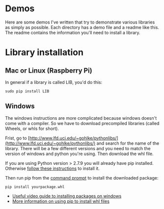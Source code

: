 # Demos

Here are some demos I've written that try to demonstrate various libraries as
simply as possible. Each directory has a demo file and a readme like this. The
readme contains the information you'll need to install a library.

# Library installation

## Mac or Linux (Raspberry Pi)

In general if a library is called LIB, you'd do this:

    sudo pip install LIB

## Windows

The windows instructions are more complicated because windows doesn't come with
a compiler. So we have to download precompiled libraries (called Wheels, or whls
for short).

Frist, go to [http://www.lfd.uci.edu/~gohlke/pythonlibs/](http://www.lfd.uci.edu/~gohlke/pythonlibs/)
and search for the name of the library. There will be a few different versions
and you need to match the version of windows and python you're using. Then
download the whl file.

If you are using Python version > 2.7.9 you will already have pip installed.
Otherwise [follow these
instructions](https://pip.pypa.io/en/latest/installing.html) to install it.

Then run pip from the [command
prompt](http://windows.microsoft.com/en-gb/windows-vista/open-a-command-prompt-window) to install the downloaded package:

    pip install yourpackage.whl

* [Useful video guide to installing packages on windows](https://www.youtube.com/watch?v=jnpC_Ib_lbc)
* [More information on using pip to install whl files](https://pip.pypa.io/en/latest/user_guide.html#installing-from-wheels)

